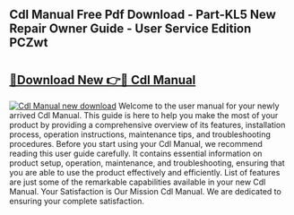 ## Cdl Manual Free Pdf Download - Part-KL5 New Repair Owner Guide - User Service Edition PCZwt

# <h2><a href="http://bc45281.oget.top/?id=Cdl+Manual">🔗Download New 👉🔴 Cdl Manual</a></h2>

[![Cdl Manual new download](https://i.imgur.com/5g1atiW.png)](http://bc45281.oget.top/?id=Cdl+Manual)
Welcome to the user manual for your newly arrived Cdl Manual. This guide is here to help you make the most of your product by providing a comprehensive overview of its features, installation process, operation instructions, maintenance tips, and troubleshooting procedures. Before you start using your Cdl Manual, we recommend reading this user guide carefully. It contains essential information on product setup, operation, maintenance, and troubleshooting, ensuring that you are able to use the product effectively and efficiently. List of features are just some of the remarkable capabilities available in your new Cdl Manual. Your Satisfaction is Our Mission Cdl Manual. We are dedicated to ensuring your complete satisfaction.
